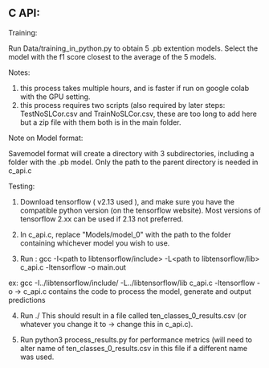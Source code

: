 C API:
----------------------------------------------------------------------------------
Training:

Run Data/training_in_python.py to obtain 5 .pb extention models. Select the model with the f1 score closest to the average of the 5 models.

Notes: 
  1) this process takes multiple hours, and is faster if run on google colab with the GPU setting.  
  2) this process requires two scripts (also required by later steps: TestNoSLCor.csv and TrainNoSLCor.csv, these are too long to add here but a zip file with them both is in the main folder.

Note on Model format:

Savemodel format will create a directory with 3 subdirectories, including a folder with the .pb model. Only the path to the parent directory is needed in c_api.c

Testing:

1) Download tensorflow ( v2.13 used ), and make sure you have the compatible python version (on the tensorflow website).
Most versions of tensorflow 2.xx can be used if 2.13 not preferred.

2) In c_api.c, replace "Models/model_0" with the path to the folder containing whichever model you wish to use.

3) Run : gcc -I<path to libtensorflow/include> -L<path to libtensorflow/lib> c_api.c -ltensorflow -o main.out
  
  ex: gcc -I../libtensorflow/include/ -L../libtensorflow/lib c_api.c -ltensorflow -o <choose name of executable>
  -> c_api.c contains the code to process the model, generate and output predictions

4) Run ./<name of executable>
This should result in a file called ten_classes_0_results.csv (or whatever you change it to -> change this in c_api.c).

5) Run python3 process_results.py for performance metrics (will need to alter name of ten_classes_0_results.csv in this file if a different name was used.


